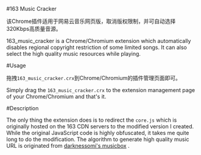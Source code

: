 #163 Music Cracker

该Chrome插件适用于网易云音乐网页版，取消版权限制，并可自动选择320Kbps高质量音源。

163_music_cracker is a Chrome/Chromium extension which automatically disables regional copyright restriction of some limited songs. It can also select the high quality music resources while playing.

#Usage

拖拽```163_music_cracker.crx```到Chrome/Chromium的插件管理页面即可。

Simply drag the ```163_music_cracker.crx``` to the extension management page of your Chrome/Chromium and that's it.

#Description

The only thing the extension does is to redirect the ```core.js``` which is originally hosted on the 163 CDN servers to the modified version I created. While the original JavaScript code is highly obfuscated, it takes me quite long to do the modification. The algorithm to generate high quality music URL is originated from [darknessomi's musicbox](https://github.com/darknessomi/musicbox.git) .
